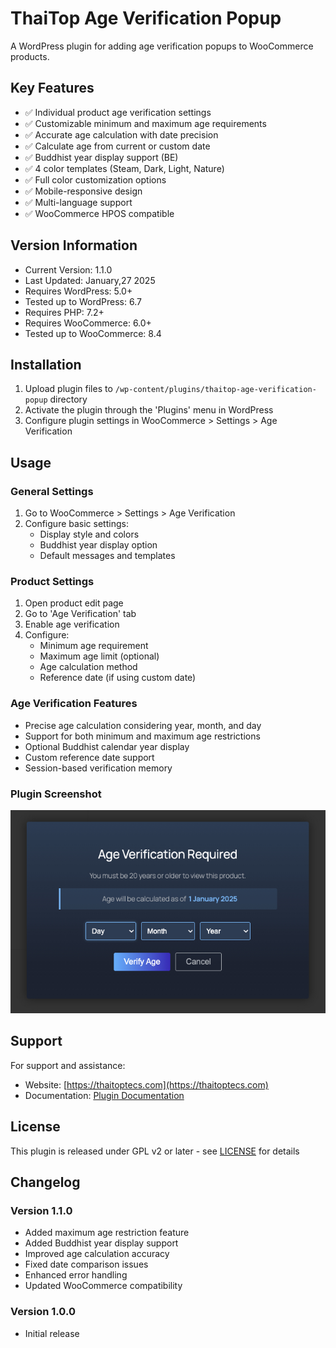 # ThaiTop Age Verification Popup

A WordPress plugin for adding age verification popups to WooCommerce products.

## Key Features

- ✅ Individual product age verification settings
- ✅ Customizable minimum and maximum age requirements
- ✅ Accurate age calculation with date precision
- ✅ Calculate age from current or custom date
- ✅ Buddhist year display support (BE)
- ✅ 4 color templates (Steam, Dark, Light, Nature)
- ✅ Full color customization options
- ✅ Mobile-responsive design
- ✅ Multi-language support
- ✅ WooCommerce HPOS compatible

## Version Information

- Current Version: 1.1.0
- Last Updated: January,27 2025
- Requires WordPress: 5.0+
- Tested up to WordPress: 6.7
- Requires PHP: 7.2+
- Requires WooCommerce: 6.0+
- Tested up to WooCommerce: 8.4

## Installation

1. Upload plugin files to `/wp-content/plugins/thaitop-age-verification-popup` directory
2. Activate the plugin through the 'Plugins' menu in WordPress
3. Configure plugin settings in WooCommerce > Settings > Age Verification

## Usage

### General Settings
1. Go to WooCommerce > Settings > Age Verification
2. Configure basic settings:
   - Display style and colors
   - Buddhist year display option
   - Default messages and templates

### Product Settings
1. Open product edit page
2. Go to 'Age Verification' tab
3. Enable age verification
4. Configure:
   - Minimum age requirement
   - Maximum age limit (optional)
   - Age calculation method
   - Reference date (if using custom date)

### Age Verification Features
- Precise age calculation considering year, month, and day
- Support for both minimum and maximum age restrictions
- Optional Buddhist calendar year display
- Custom reference date support
- Session-based verification memory

### Plugin Screenshot
![Plugin Screenshot](assets/images/thaitop-age-verification-popup.jpg) 

## Support

For support and assistance:
- Website: [https://thaitoptecs.com](https://thaitoptecs.com)
- Documentation: [Plugin Documentation](https://thaitoptecs.com/docs/age-verification-popup)

## License

This plugin is released under GPL v2 or later - see [LICENSE](http://www.gnu.org/licenses/gpl-2.0.html) for details

## Changelog

### Version 1.1.0
- Added maximum age restriction feature
- Added Buddhist year display support
- Improved age calculation accuracy
- Fixed date comparison issues
- Enhanced error handling
- Updated WooCommerce compatibility

### Version 1.0.0
- Initial release